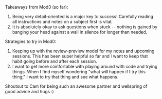 Takeaways from Mod0 (so far):
  1. Being very detail-oriented is a major key to success! Carefully reading all instructions and notes on a subject first is vital.
  2. It is absolutely okay to ask questions when stuck -- nothing is gained by banging your head against a wall in silence for longer than needed.

  Strategies to try in Mod0:
  1. Keeping up with the review-preview model for my notes and upcoming sessions. This has been super helpful so far and I want to keep that habit going before and after each session.
  2. I want to get more comfortable with playing around with code and trying things. When I find myself wondering "what will happen if I try this thing," I want to try that thing and see what happens.

Shoutout to Cam for being such an awesome partner and wellspring of good advice and hugs :)
